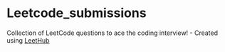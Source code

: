 # Leetcode_submissions
Collection of LeetCode questions to ace the coding interview! - Created using [LeetHub](https://github.com/QasimWani/LeetHub)
